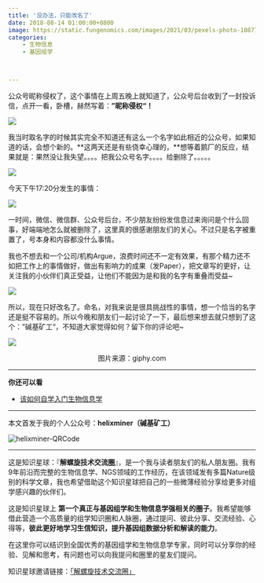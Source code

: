 ```yaml
---
title: '没办法，只能改名了'
date: 2018-08-14 01:00:00+0800
image: https://static.fungenomics.com/images/2021/03/pexels-photo-1087735-20210327222224908-20210327222241134-20210327231437312.jpeg
categories:
    - 生物信息
    - 基因组学



---
```




公众号昵称侵权了，这个事情在上周五晚上就知道了，公众号后台收到了一封投诉信，点开一看，卧槽，赫然写着：**”昵称侵权“！**

![](https://static.fungenomics.com/images/2021/03/fig1.changename-20210327222241255-20210327231437365-20210327231458799.png)

我当时取名字的时候其实完全不知道还有这么一个名字如此相近的公众号，如果知道的话，会想个新的。**这两天还是有些侥幸心理的，**想等着鹅厂的反应，结果就是：果然没让我失望。。。。把我公众号名字。。。。给删除了。。。。。

![](https://static.fungenomics.com/images/2021/03/%E5%85%81%E8%AE%B8%E5%81%9A%E4%B8%AA%E6%82%B2%E4%BC%A4%E7%9A%84%E8%A1%A8%E6%83%85-20210327222241285-20210327231437431-20210327231458866.png)

今天下午17:20分发生的事情：

![](https://static.fungenomics.com/images/2021/03/fig1.changnameconfirm-20210327222241310-20210327231437496-20210327231458889.png)

一时间，微信、微信群、公众号后台，不少朋友纷纷发信息过来询问是个什么回事，好端端地怎么就被删除了，这里真的很感谢朋友们的关心。不过只是名字被重置了，号本身和内容都没什么事情。

我也不想去和一个公司/机构Argue，浪费时间还不一定有效果，有那个精力还不如把工作上的事情做好，做出有影响力的成果（发Paper），把文章写的更好，让关注我的小伙伴们真正受益，让他们不能因为是和我的名字有重叠而受益~

![](https://static.fungenomics.com/images/2021/03/%E5%BE%AE%E7%AC%91%E4%B8%AD%E9%80%8F%E9%9C%B2%E7%9D%80%E6%97%A0%E5%A5%88-20210327222241337-20210327231437560-20210327231458919.png)

所以，现在只好改名了。命名，对我来说是很具挑战性的事情，想一个恰当的名字还是挺不容易的。所以今晚和朋友们一起讨论了一下，最后想来想去就只想到了这个：”碱基矿工“，不知道大家觉得如何？留下你的评论吧~

![](https://static.fungenomics.com/images/2021/03/cat_sleep-20210327222241669-20210327231438311-20210327231459406.gif)

<p align="center"><a>图片来源：giphy.com</a></p>

***

**你还可以看**

* [该如何自学入门生物信息学](http://mp.weixin.qq.com/s?__biz=MzAxOTUxOTM0Nw==&mid=2649798366&idx=1&sn=b545fcea7f82839fa87e9d9e472d1e72&chksm=83c1d4c2b4b65dd4843250c307969ada96c4039f4f528c034620d25b78d8beba2f9cf924bb8a&scene=21#wechat_redirect)

***

本文首发于我的个人公众号：**helixminer（碱基矿工）**

![helixminer-QRCode](https://static.fungenomics.com/images/2021/03/helixminer-mid-red-20210327222241820-20210327231438580-20210327231500034.png)

***

这是知识星球：『**解螺旋技术交流圈**』，是一个我与读者朋友们的私人朋友圈。我有9年前沿而完整的生物信息学、NGS领域的工作经历，在该领域发有多篇Nature级别的科学文章，我也希望借助这个知识星球把自己的一些微薄经验分享给更多对组学感兴趣的伙伴们。

这是知识星球上 **第一个真正与基因组学和生物信息学强相关的圈子**。我希望能够借此营造一个高质量的组学知识圈和人脉圈，通过提问、彼此分享、交流经验、心得等，**彼此更好地学习生信知识，提升基因组数据分析和解读的能力**。

在这里你可以结识到全国优秀的基因组学和生物信息学专家，同时可以分享你的经验、见解和思考，有问题也可以向我提问和圈里的星友们提问。

知识星球邀请链接：[「解螺旋技术交流圈」](https://wx.zsxq.com/mweb/views/joingroup/join_group.html?group_id=518881585444&secret=vcdvs4rdpst7stq4wcvqmlwvogc0ssbn&user_id=28821152428221)

